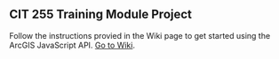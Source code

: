 ## CIT 255 Training Module Project

Follow the instructions provied in the Wiki page to get started using the ArcGIS JavaScript API. 
[Go to Wiki](https://github.com/coharou/arcgis-module/wiki/).
